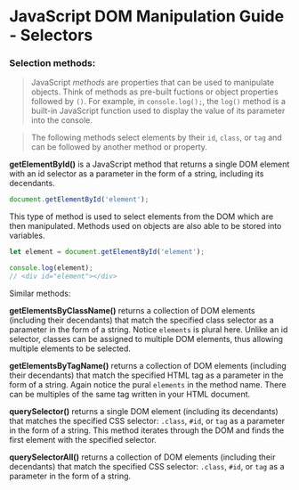 # JavaScript DOM Manipulation Guide - Selectors

### **Selection methods:**

> JavaScript *methods* are properties that can be used to manipulate objects. Think of methods as pre-built fuctions or object properties followed by `()`. For example, in `console.log();`, the `log()` method is a built-in JavaScript function used to display the value of its parameter into the console.

> The following methods select elements by their `id`, `class`, or `tag` and can be followed by another method or property.

**getElementById()** is a JavaScript method that returns a single DOM element with an id selector as a parameter in the form of a string, including its decendants. 

```javascript
document.getElementById('element');
```

This type of method is used to select elements from the DOM which are then manipulated. Methods used on objects are also able to be stored into variables.

```javascript
let element = document.getElementById('element');

console.log(element); 
// <div id="element"></div> 
```

Similar methods:

**getElementsByClassName()** returns a collection of DOM elements (including their decendants) that match the specified class selector as a parameter in the form of a string. Notice `elements` is plural here. Unlike an id selector, classes can be assigned to multiple DOM elements, thus allowing multiple elements to be selected.



**getElementsByTagName()** returns a collection of DOM elements (including their decendants) that match the specified HTML tag as a parameter in the form of a string. Again notice the pural `elements` in the method name. There can be multiples of the same tag written in your HTML document.

**querySelector()** returns a single DOM element (including its decendants) that matches the specified CSS selector: `.class`, `#id`, or `tag` as a parameter in the form of a string. This method iterates through the DOM and finds the first element with the specified selector.

**querySelectorAll()** returns a collection of DOM elements (including their decendants) that match the specified CSS selector: `.class`, `#id`, or `tag` as a parameter in the form of a string.
